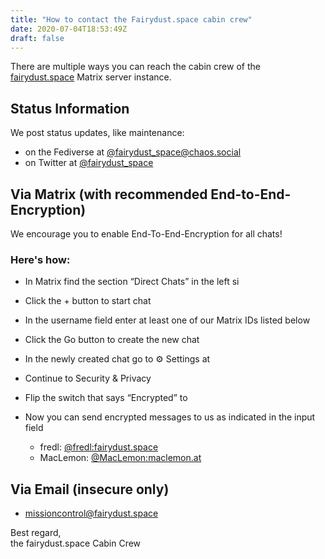 ```yaml
---
title: "How to contact the Fairydust.space cabin crew"
date: 2020-07-04T18:53:49Z
draft: false
---
```


There are multiple ways you can reach the cabin crew of the [fairydust.space](/) Matrix server instance.


## Status Information
We post status updates, like maintenance:
- on the Fediverse at [@fairydust_space@chaos.social](https://chaos.social/@fairydust_space)
- on Twitter at [@fairydust_space](https://twitter.com/fairydust_space)

## Via Matrix (with recommended End-to-End-Encryption)
We encourage you to enable End-To-End-Encryption for all chats!  

### Here's how:
- In Matrix find the section “Direct Chats” in the left si
- Click the + button to start chat
- In the username field enter at least one of our Matrix IDs listed below
- Click the Go button to create the new chat
- In the newly created chat go to ⚙️ Settings at 
- Continue to Security & Privacy
- Flip the switch that says “Encrypted” to
- Now you can send encrypted messages to us as indicated in the input field

    - fredl: [@fredl:fairydust.space](https://matrix.to/#/@fredl:fairydust.space)
    - MacLemon: [@MacLemon:maclemon.at](https://matrix.to/#/@MacLemon:maclemon.at)

## Via Email (insecure only)
- [missioncontrol@fairydust.space](mailto:missioncontrol@fairydust.space?subject=fairydust.space%20question&body=Hi%21%0D%0A%0D%0AFeel%20free%20to%20write%20either%20in%20english%20or%20german%20language%21%0D%0ASuch%20Dir%20aus%20ob%20Du%20auf%20Englisch%20oder%20Deutsch%20schreiben%20m%C3%B6chtest%21%0D%0A%0D%0A)  

Best regard,  
the fairydust.space Cabin Crew  
